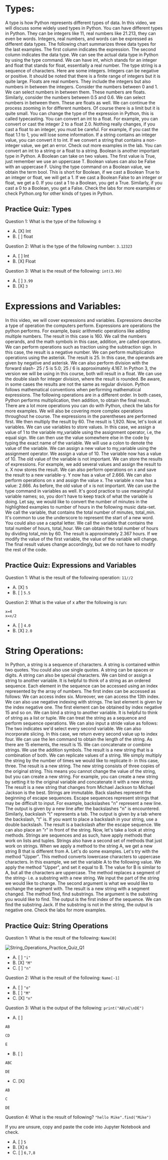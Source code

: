 # Types:

A type is how Python represents different types of data.
In this video, we will discuss some widely used types in Python.
You can have different types in Python.
They can be integers like 11, real numbers like 21.213, they can even be words.
Integers, real numbers, and words can be expressed as different data types.
The following chart summarizes three data types for the last examples.
The first column indicates the expression.
The second column indicates the data type.
We can see the actual data type in Python by using the type command.
We can have int, which stands for an integer and float that stands for
float, essentially a real number.
The type string is a sequence of characters.
Here are some integers.
Integers can be negative or positive.
It should be noted that there is a finite range of integers but it is quite large.
Floats are real numbers.
They include the integers but also numbers in between the integers.
Consider the numbers between 0 and 1.
We can select numbers in between them.
These numbers are floats.
Similarly, consider the numbers between 0.5 and 0.6.
We can select numbers in between them.
These are floats as well.
We can continue the process zooming in for different numbers.
Of course there is a limit but it is quite small.
You can change the type of the expression in Python, this is called typecasting.
You can convert an int to a float.
For example, you can convert or cast the integer 2 to a float 2.0.
Nothing really changes, if you cast a float to an integer, you must be careful.
For example, if you cast the float 1.1 to 1, you will lose some information.
If a string contains an integer value, you can convert it to int.
If we convert a string that contains a non-integer value, we get an error.
Check out more examples in the lab.
You can convert an int to a string or a float to a string.
Boolean is another important type in Python.
A Boolean can take on two values.
The first value is True, just remember we use an uppercase T.
Boolean values can also be False with an uppercase F.
Using the type command on a Boolean value, we obtain the term bool.
This is short for Boolean, if we cast a Boolean True to an integer or
float, we will get a 1.
If we cast a Boolean False to an integer or float, we get a 0.
If you cast a 1 to a Boolean, you get a True.
Similarly, if you cast a 0 to a Boolean, you get a False.
Check the labs for more examples or
check Python.org for other kinds of types in Python.

## Practice Quiz: Types

Question 1: What is the type of the following: ```0```
- A. [X] Int
- B. [ ] float

Question 2: What is the type of the following number: ```3.12323```
- A. [ ] Int
- B. [X] Float

Question 3: What is the result of the following: ```int(3.99)```
- A. [ ] ```3.99```
- B. [X] ```3```

# Expressions and Variables:

In this video, we will cover expressions and variables.
Expressions describe a type of operation the computers perform.
Expressions are operations the python performs. For example,
basic arithmetic operations like adding multiple numbers.
The result in this case is 160.
We call the numbers operands, and the math symbols in this case,
addition, are called operators.
We can perform operations such as traction using the subtraction sign.
In this case, the result is a negative number.
We can perform multiplication operations using the asterisk. The result is 25.
In this case, the operands are given by negative and asterisk.
We can also perform division with the forward slash-
25 / 5 is 5.0;
25 / 6 is approximately 4.167.
In Python 3, the version we will be using in this course, both will result in a float.
We can use the double slash for integer division, where the result is rounded.
Be aware, in some cases the results are not the same as regular division.
Python follows mathematical conventions when performing mathematical expressions.
The following operations are in a different order.
In both cases, Python performs multiplication,
then addition, to obtain the final result.
There are a lot more operations you can do with Python, check the labs for
more examples.
We will also be covering more complex operations throughout he course.
The expressions in the parentheses are performed first.
We then multiply the result by 60.
The result is 1,920.
Now, let's look at variables.
We can use variables to store values. In this case, we assign a value of 1 to
the variable my_variable using the assignment operator, i.e, the equal sign.
We can then use the value somewhere else in the code
by typing the exact name of the variable.
We will use a colon to denote the value of the variable.
We can assign a new value to my_variable using the assignment operator.
We assign a value of 10. The variable now has a value of 10.
The old value of the variable is not important.
We can store the results of expressions. For example, we add several values and
assign the result to x. X now stores the result.
We can also perform operations on x and save the result to a new variable-y.
Y now has a value of 2.666.
We can also perform operations on x and assign the value x.
The variable x now has a value: 2.666.
As before, the old value of x is not important.
We can use the type command in variables as well.
It's good practice to use meaningful variable names; so,
you don't have to keep track of what the variable is doing.
Let say, we would like to convert the number of minutes
in the highlighted examples to number of hours in the following music data-set.
We call the variable, that contains the total number of minutes, total_min.
It's common to use the underscore to represent the start of a new word.
You could also use a capital letter.
We call the variable that contains the total number of hours, total_hour.
We can obtain the total number of hours by dividing total_min by 60.
The result is approximately 2.367 hours.
If we modify the value of the first variable,
the value of the variable will change.
The final result values change accordingly, but
we do not have to modify the rest of the code.

## Practice Quiz: Expressions and Variables

Question 1: What is the result of the following operation: ```11//2```
- A. [X] ```5```
- B. [ ] ```5.5```

Question 2: What is the value of x after the following is run:

```
x=4
x=x/2
```

- A. [ ] ```4.0```
- B. [X] ```2.0```

# String Operations:

In Python, a string is a sequence of characters.
A string is contained within two quotes.
You could also use single quotes.
A string can be spaces or digits.
A string can also be special characters.
We can bind or assign a string to another variable.
It is helpful to think of a string as an ordered sequence.
Each element in the sequence can be accessed using
an index represented by the array of numbers.
The first index can be accessed as follows:
We can access index six.
Moreover, we can access the 13th index.
We can also use negative indexing with strings.
The last element is given by the index negative one.
The first element can be obtained by index negative 15 and so on.
We can bind a string to another variable.
It is helpful to think of string as a list or tuple.
We can treat the string as a sequence and perform sequence operations.
We can also input a stride value as follows:
The two indicates we'd select every second variable.
We can also incorporate slicing.
In this case, we return every second value up to index four.
We can use the len command to obtain the length of the string.
As there are 15 elements, the result is 15.
We can concatenate or combine strings.
We use the addition symbols.
The result is a new string that is a combination of both.
We can replicate values of a string.
We simply multiply the string by the number of times we would like to replicate it-
in this case, three.
The result is a new string.
The new string consists of three copies of the original string.
This means you cannot change the value of the string, but you can create a new string.
For example, you can create a new string by setting it to
the original variable and concatenate it with a new string.
The result is a new string that changes from
Michael Jackson to Michael Jackson is the best.
Strings are immutable.
Back slashes represent the beginning of escape sequences.
Escape sequences represent strings that may be difficult to input.
For example, backslashes "n" represent a new line.
The output is given by a new line after the backslashes "n" is encountered.
Similarly, backslash "t" represents a tab.
The output is given by a tab where the backslash, "t" is.
If you want to place a backslash in your string,
use a double backslash.
The result is a backslash after the escape sequence.
We can also place an "r" in front of the string.
Now, let's take a look at string methods.
Strings are sequences and as such,
have apply methods that work on lists and tuples.
Strings also have a second set of methods that just work on strings.
When we apply a method to the string A,
we get a new string B that is different from A.
Let's do some examples.
Let's try with the method "Upper".
This method converts lowercase characters to uppercase characters.
In this example, we set the variable A to the following value.
We apply the method "Upper", and set it equal to B.
The value for B is similar to A, but all the characters are uppercase.
The method replaces a segment of the string- i.e.
a substring with a new string.
We input the part of the string we would like to change.
The second argument is what we would like to exchange the segment with.
The result is a new string with a segment changed.
The method find, find substrings.
The argument is the substring you would like to find.
The output is the first index of the sequence.
We can find the substring Jack.
If the substring is not in the string,
the output is negative one.
Check the labs for more examples.

## Practice Quiz: String Operations

Question 1: What is the result of the following: ```Name[0]```

![String_Operations_Practice_Quiz_Q1](https://user-images.githubusercontent.com/17474099/114864202-fe5aaf80-9df0-11eb-9fdb-c46a627bd889.png)

- A. [ ] ```"i"```
- B. [X] ```"M"```
- C. [ ] ```"n"```

Question 2: What is the result of the following: ```Name[-1]```

- A. [ ] ```"o"```
- B. [ ] ```"M"```
- C. [X] ```"n"```


Question 3: What is the output of the following: ```print("AB\nC\nDE")```

- A. [ ] 

```
AB

CD

E
```

- B. [ ] 

```
ABC

DE
```

- C. [X]

```
AB

C

DE
```

Question 4: What is the result of following? ```"hello Mike".find("Mike")```

If you are unsure, copy and paste the code into Jupyter Notebook and check.

- A. [ ] ```5```
- B. [X] ```6```
- C. [ ] ```6,7,8```

